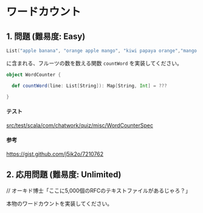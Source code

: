 # ワードカウント

## 1. 問題 (難易度: Easy)

```scala
List("apple banana", "orange apple mango", "kiwi papaya orange","mango orange muscat apple")
```

に含まれる、フルーツの数を数える関数 `countWord` を実装してください。

```scala
object WordCounter {

  def countWord(line: List[String]): Map[String, Int] = ???

}
```

#### テスト

[src/test/scala/com/chatwork/quiz/misc/WordCounterSpec](../src/test/scala/com/chatwork/quiz/misc/WordCounterSpec.scala)


#### 参考

https://gist.github.com/j5ik2o/7210762


## 2. 応用問題 (難易度: Unlimited)

// オーキド博士「ここに5,000個のRFCのテキストファイルがあるじゃろ？」

本物のワードカウントを実装してください。

